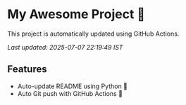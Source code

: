 # My Awesome Project 🚀

This project is automatically updated using GitHub Actions.

_Last updated: 2025-07-07 22:19:49 IST_

## Features
- Auto-update README using Python 🐍
- Auto Git push with GitHub Actions 🤖
